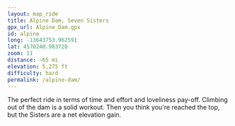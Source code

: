 ```yaml
---
layout: map_ride
title: Alpine Dam, Seven Sisters
gpx_url: Alpine_Dam.gpx
id: alpine
long: -13643753.962591
lat: 4570240.983720
zoom: 11
distance: ~65 mi
elevation: 5,275 ft
difficulty: hard
permalink: /alpine-dam/
---
```

The perfect ride in terms of time and effort and loveliness pay-off. Climbing out of the dam is a solid workout. Then you think you're reached the top, but the Sisters are a net elevation gain.